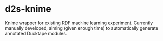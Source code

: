 d2s-knime
=========

Knime wrapper for existing RDF machine learning experiment. Currently manually developed, aiming (given enough time) to automatically generate annotated Ducktape modules.
